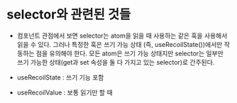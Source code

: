 # selector와 관련된 것들

- 컴포넌트 관점에서 보면 selector는 atom을 읽을 때 사용하는 같은 훅을 사용해서 읽을 수 있다. 그러나 특정한 훅은 쓰기 가능 상태 (즉, useRecoilState())에서만 작동하는 점을 유의해야 한다. 모든 atom은 쓰기 가능 상태지만 selector는 일부만 쓰기 가능한 상태(get과 set 속성을 둘 다 가지고 있는 selector)로 간주된다.

- useRecoilState : 쓰기 기능 포함
- useRecoilValue : 보통 읽기만 할 때